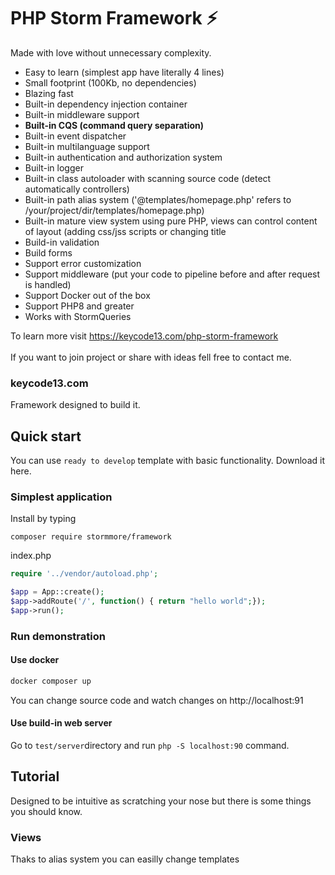 # PHP Storm Framework &#9889;

Made with love without unnecessary complexity. 

- Easy to learn (simplest app have literally 4 lines)
- Small footprint (100Kb, no dependencies)
- Blazing fast
- Built-in dependency injection container
- Built-in middleware support
- **Built-in CQS (command query separation)**
- Built-in event dispatcher 
- Built-in multilanguage support
- Built-in authentication and authorization system
- Built-in logger
- Built-in class autoloader with scanning source code (detect automatically controllers)
- Built-in path alias system ('@templates/homepage.php' refers to /your/project/dir/templates/homepage.php)
- Built-in mature view system using pure PHP, views can control content of layout (adding css/jss scripts or changing title
- Build-in validation
- Build forms
- Support error customization
- Support middleware (put your code to pipeline before and after request is handled)
- Support Docker out of the box
- Support PHP8 and greater
- Works with StormQueries

To learn more visit https://keycode13.com/php-storm-framework \
\
If you want to join project or share with ideas fell free to contact me. 

### keycode13.com

Framework designed to build it. 

## Quick start

You can use `ready to develop` template with basic functionality. Download it here.

### Simplest application
Install by typing
```
composer require stormmore/framework
```
index.php
```php
require '../vendor/autoload.php';

$app = App::create();
$app->addRoute('/', function() { return "hello world";});
$app->run();
```

### Run demonstration

#### Use docker

```php
docker composer up
```

You  can change source code and watch changes on http://localhost:91

#### Use build-in web server
Go to `test/server`directory and run `php -S localhost:90` command.

## Tutorial
Designed to be intuitive as scratching your nose but there is some things you should know.

### Views

Thaks to alias system you can easilly change templates

